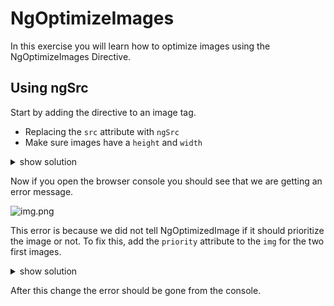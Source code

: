 # NgOptimizeImages

In this exercise you will learn how to optimize images using the NgOptimizeImages Directive.

## Using ngSrc 

Start by adding the directive to an image tag.

- Replacing the `src` attribute with `ngSrc`
- Make sure images have a `height` and `width`

<details>
    <summary>show solution</summary>

Go to `movie-card.component.html` and modify the img tag to contain following changes:

```html
  <img class="movie-image"
       [alt]="movie.title"
       [ngSrc]="movie.poster_path | movieImage"
       height="330"
       width="220"
  >
```
</details>

Now if you open the browser console you should see that we are getting an error message.

![img.png](performance/images/ng-optimize-image/ng-image-prio-warning.png)

This error is because we did not tell NgOptimizedImage if it should prioritize the image or not. 
To fix this, add the `priority` attribute to the `img` for the two first images.  

<details>
    <summary>show solution</summary>

Use the index from the movie list to set the priority of the image in the movie card.

```html
  <img class="movie-image"
       [alt]="movie.title"
       [ngSrc]="movie.poster_path | movieImage"
       height="330"
       width="220"
       [priority]="index < 2"
  >
```
</details>

After this change the error should be gone from the console.
